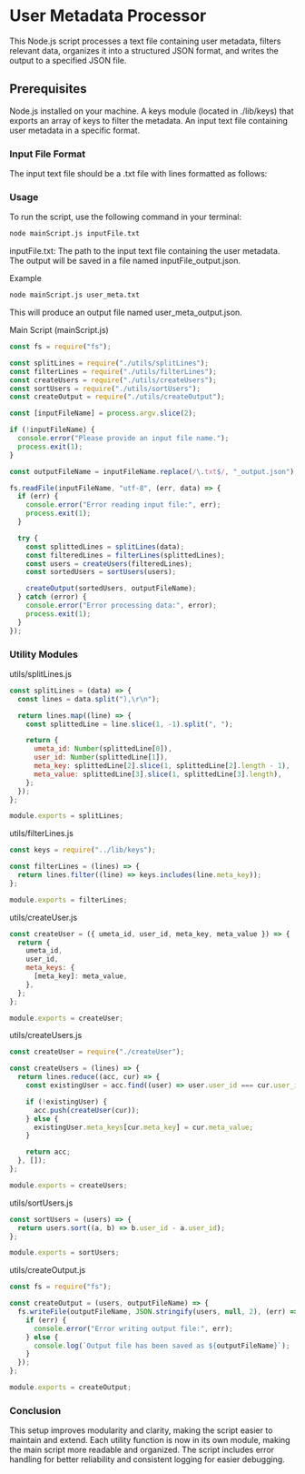 # User Metadata Processor
This Node.js script processes a text file containing user metadata, filters relevant data, organizes it into a structured JSON format, and writes the output to a specified JSON file.

## Prerequisites
Node.js installed on your machine.
A keys module (located in ./lib/keys) that exports an array of keys to filter the metadata.
An input text file containing user metadata in a specific format.

### Input File Format
The input text file should be a .txt file with lines formatted as follows:

### Usage
To run the script, use the following command in your terminal:

```sh
node mainScript.js inputFile.txt
```

inputFile.txt: The path to the input text file containing the user metadata.
The output will be saved in a file named inputFile_output.json.


Example
```sh
node mainScript.js user_meta.txt
```
This will produce an output file named user_meta_output.json.

Main Script (mainScript.js)
```javascript
const fs = require("fs");

const splitLines = require("./utils/splitLines");
const filterLines = require("./utils/filterLines");
const createUsers = require("./utils/createUsers");
const sortUsers = require("./utils/sortUsers");
const createOutput = require("./utils/createOutput");

const [inputFileName] = process.argv.slice(2);

if (!inputFileName) {
  console.error("Please provide an input file name.");
  process.exit(1);
}

const outputFileName = inputFileName.replace(/\.txt$/, "_output.json");

fs.readFile(inputFileName, "utf-8", (err, data) => {
  if (err) {
    console.error("Error reading input file:", err);
    process.exit(1);
  }

  try {
    const splittedLines = splitLines(data);
    const filteredLines = filterLines(splittedLines);
    const users = createUsers(filteredLines);
    const sortedUsers = sortUsers(users);

    createOutput(sortedUsers, outputFileName);
  } catch (error) {
    console.error("Error processing data:", error);
    process.exit(1);
  }
});
```

### Utility Modules

utils/splitLines.js
```javascript
const splitLines = (data) => {
  const lines = data.split("),\r\n");

  return lines.map((line) => {
    const splittedLine = line.slice(1, -1).split(", ");

    return {
      umeta_id: Number(splittedLine[0]),
      user_id: Number(splittedLine[1]),
      meta_key: splittedLine[2].slice(1, splittedLine[2].length - 1),
      meta_value: splittedLine[3].slice(1, splittedLine[3].length),
    };
  });
};

module.exports = splitLines;
```

utils/filterLines.js
```javascript
const keys = require("../lib/keys");

const filterLines = (lines) => {
  return lines.filter((line) => keys.includes(line.meta_key));
};

module.exports = filterLines;
```

utils/createUser.js
```javascript
const createUser = ({ umeta_id, user_id, meta_key, meta_value }) => {
  return {
    umeta_id,
    user_id,
    meta_keys: {
      [meta_key]: meta_value,
    },
  };
};

module.exports = createUser;
```

utils/createUsers.js
```javascript
const createUser = require("./createUser");

const createUsers = (lines) => {
  return lines.reduce((acc, cur) => {
    const existingUser = acc.find((user) => user.user_id === cur.user_id);

    if (!existingUser) {
      acc.push(createUser(cur));
    } else {
      existingUser.meta_keys[cur.meta_key] = cur.meta_value;
    }

    return acc;
  }, []);
};

module.exports = createUsers;
```

utils/sortUsers.js
```javascript
const sortUsers = (users) => {
  return users.sort((a, b) => b.user_id - a.user_id);
};

module.exports = sortUsers;
```

utils/createOutput.js
```javascript
const fs = require("fs");

const createOutput = (users, outputFileName) => {
  fs.writeFile(outputFileName, JSON.stringify(users, null, 2), (err) => {
    if (err) {
      console.error("Error writing output file:", err);
    } else {
      console.log(`Output file has been saved as ${outputFileName}`);
    }
  });
};

module.exports = createOutput;
```

### Conclusion
This setup improves modularity and clarity, making the script easier to maintain and extend. Each utility function is now in its own module, making the main script more readable and organized. The script includes error handling for better reliability and consistent logging for easier debugging.






